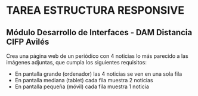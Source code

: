 # TAREA ESTRUCTURA RESPONSIVE
## Módulo Desarrollo de Interfaces - DAM Distancia CIFP Avilés

Crea una página web de un periódico con 4 noticias lo más parecido a las imágenes adjuntas, que cumpla los siguientes requisitos:

- En pantalla grande (ordenador) las 4 noticias se ven en una sola fila
- En pantalla mediana (tablet) cada fila muestra 2 noticias
- En pantalla pequeña (móvil)  cada fila muestra 1 noticia